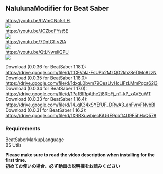 ## NalulunaModifier for Beat Saber

https://youtu.be/hWmCNc5rLEI  
[![](https://img.youtube.com/vi/hWmCNc5rLEI/0.jpg)](https://www.youtube.com/watch?v=hWmCNc5rLEI)  
https://youtu.be/JCZbdFYst5E  
[![](https://img.youtube.com/vi/JCZbdFYst5E/0.jpg)](https://www.youtube.com/watch?v=JCZbdFYst5E)  
https://youtu.be/7DqtCf-v2lA  
[![](https://img.youtube.com/vi/7DqtCf-v2lA/0.jpg)](https://www.youtube.com/watch?v=7DqtCf-v2lA)  
https://youtu.be/QtLNweiiQPU  
[![](https://img.youtube.com/vi/QtLNweiiQPU/0.jpg)](https://www.youtube.com/watch?v=QtLNweiiQPU)  
  
Download (0.0.36 for BeatSaber 1.18.1): https://drive.google.com/file/d/1tCEValJ-FsUPb2MzQG2khz8eTtMo8zzN  
Download (0.0.35 for BeatSaber 1.18.0): https://drive.google.com/file/d/1dxqL0bvm79OesUvHcLlFzLMmPqcs62j3  
Download (0.0.34 for BeatSaber 1.17.0): https://drive.google.com/file/d/1PafBIRpAthe2j8RbFj_nT-kP_xAVEuWT  
Download (0.0.33 for BeatSaber 1.16.4): https://drive.google.com/file/d/14_qK34xSYEfUF_DRwA3_anFvrvFNvbBl  
Download (0.0.31 for BeatSaber 1.16.2): https://drive.google.com/file/d/1XRBXuwbjecKiU6E9pbft4U9F5hHxQ578  

### Requirements
BeatSaberMarkupLanguage  
BS Utils  

**Please make sure to read the video description when installing for the first time.**  
**初めてお使いの場合、必ず動画の説明欄をお読みください**
